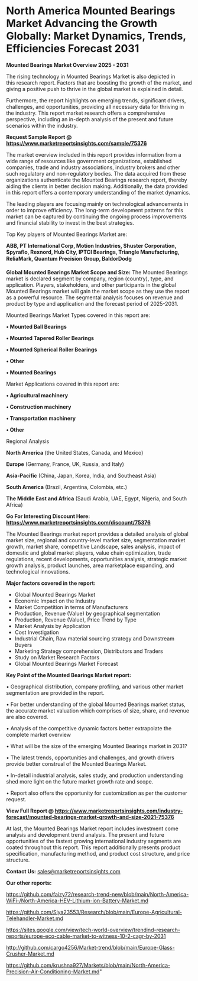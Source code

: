 # North America Mounted Bearings Market Advancing the Growth Globally: Market Dynamics, Trends, Efficiencies Forecast 2031

<Strong> Mounted Bearings Market Overview 2025 - 2031</strong>

The rising technology in Mounted Bearings Market is also depicted in this research report. Factors that are boosting the growth of the market, and giving a positive push to thrive in the global market is explained in detail.

Furthermore, the report highlights on emerging trends, significant drivers, challenges, and opportunities, providing all necessary data for thriving in the industry. This report market research offers a comprehensive perspective, including an in-depth analysis of the present and future scenarios within the industry.

<strong>Request Sample Report @ <a href=https://www.marketreportsinsights.com/sample/75376>https://www.marketreportsinsights.com/sample/75376</a></strong>

The market overview included in this report provides information from a wide range of resources like government organizations, established companies, trade and industry associations, industry brokers and other such regulatory and non-regulatory bodies. The data acquired from these organizations authenticate the Mounted Bearings research report, thereby aiding the clients in better decision making. Additionally, the data provided in this report offers a contemporary understanding of the market dynamics.

The leading players are focusing mainly on technological advancements in order to improve efficiency. The long-term development patterns for this market can be captured by continuing the ongoing process improvements and financial stability to invest in the best strategies.

Top Key players of Mounted Bearings Market are:

<strong>ABB, PT International Corp, Motion Industries, Shuster Corporation, Spyraflo, Rexnord, Hub City, IPTCI Bearings, Triangle Manufacturing, ReliaMark, Quantum Precision Group, BaldorDodg</strong>

<strong><b>Global Mounted Bearings Market Scope and Size:</b></strong>
The Mounted Bearings market is declared segment by company, region (country), type, and application. Players, stakeholders, and other participants in the global Mounted Bearings market will gain the market scope as they use the report as a powerful resource. The segmental analysis focuses on revenue and product by type and application and the forecast period of 2025-2031.

Mounted Bearings Market Types covered in this report are:

<strong>• Mounted Ball Bearings

• Mounted Tapered Roller Bearings

• Mounted Spherical Roller Bearings

• Other

• Mounted Bearings</strong>

Market Applications covered in this report are:

<strong>• Agricultural machinery

• Construction machinery

• Transportation machinery

• Other</strong> 

Regional Analysis

<strong>North America</strong> (the United States, Canada, and Mexico)

<strong>Europe</strong> (Germany, France, UK, Russia, and Italy)

<strong>Asia-Pacific</strong> (China, Japan, Korea, India, and Southeast Asia)

<strong>South America</strong> (Brazil, Argentina, Colombia, etc.)

<strong>The Middle East and Africa</strong> (Saudi Arabia, UAE, Egypt, Nigeria, and South Africa)

<strong>Go For Interesting Discount Here: <a href=https://www.marketreportsinsights.com/discount/75376>https://www.marketreportsinsights.com/discount/75376</a></strong>

The Mounted Bearings market report provides a detailed analysis of global market size, regional and country-level market size, segmentation market growth, market share, competitive Landscape, sales analysis, impact of domestic and global market players, value chain optimization, trade regulations, recent developments, opportunities analysis, strategic market growth analysis, product launches, area marketplace expanding, and technological innovations.

<strong><b>Major factors covered in the report:</b></strong>
<ul>
  <li>Global Mounted Bearings Market </li>
  <li>Economic Impact on the Industry</li>
  <li>Market Competition in terms of Manufacturers</li>
  <li>Production, Revenue (Value) by geographical segmentation</li>
  <li>Production, Revenue (Value), Price Trend by Type</li>
  <li>Market Analysis by Application</li>
  <li>Cost Investigation</li>
  <li>Industrial Chain, Raw material sourcing strategy and Downstream Buyers</li>
  <li>Marketing Strategy comprehension, Distributors and Traders</li>
  <li>Study on Market Research Factors</li>
  <li>Global Mounted Bearings Market Forecast</li>
</ul>

<strong><b>Key Point of the Mounted Bearings Market report:</b></strong>

• Geographical distribution, company profiling, and various other market segmentation are provided in the report.

• For better understanding of the global Mounted Bearings market status, the accurate market valuation which comprises of size, share, and revenue are also covered.

• Analysis of the competitive dynamic factors better extrapolate the complete market overview

• What will be the size of the emerging Mounted Bearings market in 2031?

• The latest trends, opportunities and challenges, and growth drivers provide better construal of the Mounted Bearings Market.

• In-detail industrial analysis, sales study, and production understanding shed more light on the future market growth rate and scope.

• Report also offers the opportunity for customization as per the customer request.

<strong><b>View Full Report @ <a href=https://www.marketreportsinsights.com/industry-forecast/mounted-bearings-market-growth-and-size-2021-75376>https://www.marketreportsinsights.com/industry-forecast/mounted-bearings-market-growth-and-size-2021-75376</a></b></strong>


At last, the Mounted Bearings Market report includes investment come analysis and development trend analysis. The present and future opportunities of the fastest growing international industry segments are coated throughout this report. This report additionally presents product specification, manufacturing method, and product cost structure, and price structure.

<strong>Contact Us:</strong>
sales@marketreportsinsights.com

<strong>Our other reports:</strong>

<a href=https://github.com/faizy72/research-trend-new/blob/main/North-America-WiFi-/North-America-HEV-Lithium-ion-Battery-Market.md>https://github.com/faizy72/research-trend-new/blob/main/North-America-WiFi-/North-America-HEV-Lithium-ion-Battery-Market.md</a>

<a href=https://github.com/Siya23553/Research/blob/main/Europe-Agricultural-Telehandler-Market.md>https://github.com/Siya23553/Research/blob/main/Europe-Agricultural-Telehandler-Market.md</a>

<a href=https://sites.google.com/view/tech-world-overview/trendind-research-reports/europe-eco-cable-market-to-witness-10-2-cagr-by-2031>https://sites.google.com/view/tech-world-overview/trendind-research-reports/europe-eco-cable-market-to-witness-10-2-cagr-by-2031</a>

<a href=http://github.com/cargo4256/Market-trend/blob/main/Europe-Glass-Crusher-Market.md>http://github.com/cargo4256/Market-trend/blob/main/Europe-Glass-Crusher-Market.md</a>

<a href=https://github.com/krushna927/Markets/blob/main/North-America-Precision-Air-Conditioning-Market.md>https://github.com/krushna927/Markets/blob/main/North-America-Precision-Air-Conditioning-Market.md</a>"
